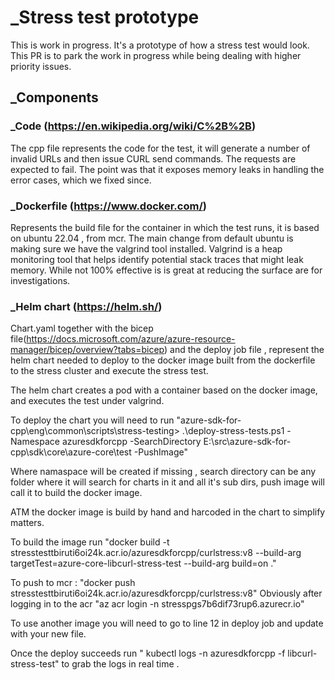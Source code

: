 # _Stress test prototype 
This is work in progress. It's a prototype of how a stress test would look. This PR is to park the work in progress while being dealing with higher priority issues.
## _Components 
### _Code (https://en.wikipedia.org/wiki/C%2B%2B)
The cpp file represents the code for the test, it will generate a number of invalid URLs and then issue CURL send commands. The requests are expected to fail. The point was that it exposes memory leaks in handling the error cases, which we fixed since. 

### _Dockerfile (https://www.docker.com/)
Represents the build file for the container in which the test runs, it is based on ubuntu 22.04 , from mcr. 
The main change from default ubuntu is making sure we have the valgrind tool installed. Valgrind is a heap monitoring tool that helps identify potential stack traces that might leak memory. While not 100% effective is is great at reducing the surface are for investigations. 

### _Helm chart (https://helm.sh/)
Chart.yaml together with the bicep file(https://docs.microsoft.com/azure/azure-resource-manager/bicep/overview?tabs=bicep) and the deploy job file , represent the helm chart needed to deploy to the docker image built from the dockerfile to the stress cluster and execute the stress test. 

The helm chart creates a pod with a container based on the docker image, and executes the test under valgrind. 

To deploy the chart you will need to run "azure-sdk-for-cpp\eng\common\scripts\stress-testing> .\deploy-stress-tests.ps1 -Namespace azuresdkforcpp -SearchDirectory E:\src\azure-sdk-for-cpp\sdk\core\azure-core\test -PushImage"

Where namaspace will be created if missing , search directory can be any folder where it will search for charts in it and all it's sub dirs, push image will call it to build the docker image. 

ATM the docker image is build by hand and harcoded in the chart to simplify matters.  

To build the image run "docker build -t stresstesttbiruti6oi24k.acr.io/azuresdkforcpp/curlstress:v8  --build-arg targetTest=azure-core-libcurl-stress-test --build-arg build=on  ."

To push to mcr : "docker push stresstesttbiruti6oi24k.acr.io/azuresdkforcpp/curlstress:v8"
Obviously after logging in to the acr "az acr login -n stresspgs7b6dif73rup6.azurecr.io"

To use another image you will need to go to line 12 in deploy job and update with your new file. 

Once the deploy succeeds run " kubectl logs -n azuresdkforcpp -f libcurl-stress-test" to grab the logs in real time .